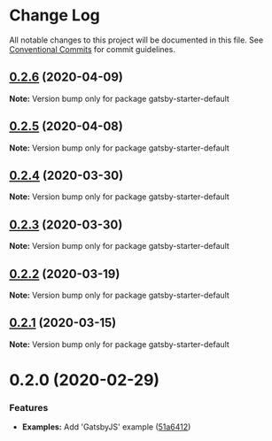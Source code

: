 # Change Log

All notable changes to this project will be documented in this file.
See [Conventional Commits](https://conventionalcommits.org) for commit guidelines.

## [0.2.6](https://github.com/gatsbyjs/gatsby-starter-default/compare/gatsby-starter-default@0.2.5...gatsby-starter-default@0.2.6) (2020-04-09)

**Note:** Version bump only for package gatsby-starter-default





## [0.2.5](https://github.com/gatsbyjs/gatsby-starter-default/compare/gatsby-starter-default@0.2.4...gatsby-starter-default@0.2.5) (2020-04-08)

**Note:** Version bump only for package gatsby-starter-default





## [0.2.4](https://github.com/gatsbyjs/gatsby-starter-default/compare/gatsby-starter-default@0.2.3...gatsby-starter-default@0.2.4) (2020-03-30)

**Note:** Version bump only for package gatsby-starter-default





## [0.2.3](https://github.com/gatsbyjs/gatsby-starter-default/compare/gatsby-starter-default@0.2.2...gatsby-starter-default@0.2.3) (2020-03-30)

**Note:** Version bump only for package gatsby-starter-default





## [0.2.2](https://github.com/gatsbyjs/gatsby-starter-default/compare/gatsby-starter-default@0.2.1...gatsby-starter-default@0.2.2) (2020-03-19)

**Note:** Version bump only for package gatsby-starter-default





## [0.2.1](https://github.com/gatsbyjs/gatsby-starter-default/compare/gatsby-starter-default@0.2.0...gatsby-starter-default@0.2.1) (2020-03-15)

**Note:** Version bump only for package gatsby-starter-default





# 0.2.0 (2020-02-29)


### Features

* **Examples:** Add 'GatsbyJS' example ([51a6412](https://github.com/gatsbyjs/gatsby-starter-default/commit/51a6412a8b374d336e992acba0a9071efe41320f))
